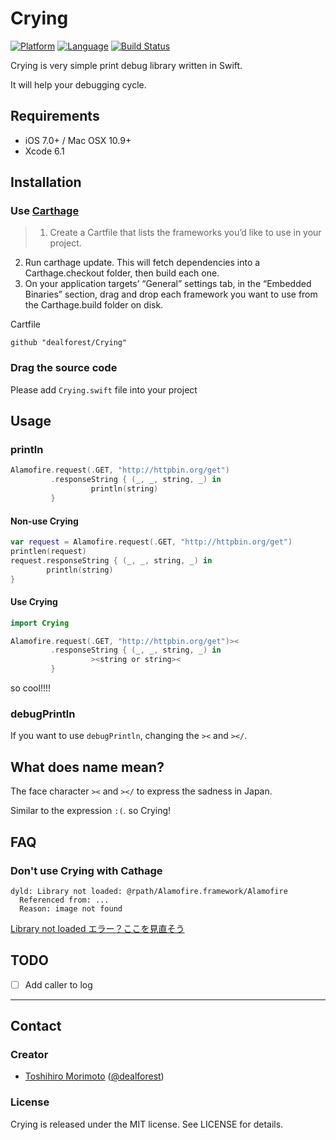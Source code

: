 # Crying
[![Platform](http://img.shields.io/badge/platform-iOS/OSX-blue.svg?style=flat)](https://developer.apple.com/devcenter/ios/index.action)
[![Language](http://img.shields.io/badge/language-swift-brightgreen.svg?style=flat)](https://developer.apple.com/swift)
[![Build Status](http://img.shields.io/travis/dealforest/Crying.svg?style=flat)](http://travis-ci.org/dealforest/Crying)

Crying is very simple print debug library written in Swift.

It will help your debugging cycle.

## Requirements

* iOS 7.0+ / Mac OSX 10.9+
* Xcode 6.1

## Installation

### Use [Carthage](https://github.com/Carthage/Carthage)


> 1. Create a Cartfile that lists the frameworks you’d like to use in your project.
2. Run carthage update. This will fetch dependencies into a Carthage.checkout folder, then build each one.
3. On your application targets’ “General” settings tab, in the “Embedded Binaries” section, drag and drop each framework you want to use from the Carthage.build folder on disk.

Cartfile
```
github "dealforest/Crying"
```

### Drag the source code

Please add `Crying.swift` file into your project

## Usage

### println

```Swift
Alamofire.request(.GET, "http://httpbin.org/get")
         .responseString { (_, _, string, _) in
                  println(string)
         }
```

#### Non-use Crying
```Swift
var request = Alamofire.request(.GET, "http://httpbin.org/get")
printlen(request)
request.responseString { (_, _, string, _) in
        println(string)
}
```

#### Use Crying
```Swift
import Crying

Alamofire.request(.GET, "http://httpbin.org/get")><
         .responseString { (_, _, string, _) in
                  ><string or string><
         }
```

so cool!!!!

### debugPrintln

If you want to use `debugPrintln`, changing the `><` and `></`.

## What does name mean?

The face character `><` and `></` to express the sadness in Japan.

Similar to the expression `:(`. so Crying!

## FAQ

### Don't use Crying with Cathage

```
dyld: Library not loaded: @rpath/Alamofire.framework/Alamofire
  Referenced from: ...
  Reason: image not found
```

[Library not loaded エラー？ここを見直そう](http://qiita.com/kakipo/items/3cd87e00bc96bc3888b2)

## TODO
- [ ] Add caller to log

---

## Contact

### Creator

- [Toshihiro Morimoto](http://github.com/dealforest) ([@dealforest](https://twitter.com/dealforest))

### License

Crying is released under the MIT license. See LICENSE for details.
